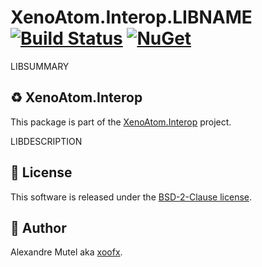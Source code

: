 # XenoAtom.Interop.LIBNAME [![Build Status](https://github.com/XenoAtom/XenoAtom.Interop/actions/workflows/ci_build_LIBNAME.yml/badge.svg)](https://github.com/XenoAtom/XenoAtom.Interop/actions/workflows/ci_build_LIBNAME.yml) [![NuGet](https://img.shields.io/nuget/v/XenoAtom.Interop.LIBNAME.svg)](https://www.nuget.org/packages/XenoAtom.Interop.LIBNAME/)

LIBSUMMARY

## ♻️ XenoAtom.Interop

This package is part of the [XenoAtom.Interop](https://github.com/XenoAtom/XenoAtom.Interop) project.

LIBDESCRIPTION

## 🪪 License

This software is released under the [BSD-2-Clause license](https://opensource.org/licenses/BSD-2-Clause). 

## 🤗 Author

Alexandre Mutel aka [xoofx](https://xoofx.github.io).
